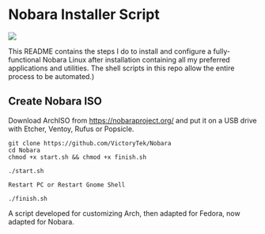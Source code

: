 # Nobara Installer Script

<img src="https://github.com/VictoryTek/VictoryNobara/blob/main/VictoryNobara.png" />

This README contains the steps I do to install and configure a fully-functional Nobara Linux after installation containing all my preferred applications and utilities. The shell scripts in this repo allow the entire process to be automated.)

## Create Nobara ISO

Download ArchISO from https://nobaraproject.org/ and put it on a USB drive with Etcher, Ventoy, Rufus or Popsicle.

```
git clone https://github.com/VictoryTek/Nobara
cd Nobara
chmod +x start.sh && chmod +x finish.sh

./start.sh

Restart PC or Restart Gnome Shell

./finish.sh

```

A script developed for customizing Arch, then adapted for Fedora, now adapted for Nobara.
